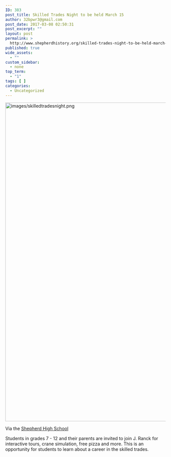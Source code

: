 ```yaml
---
ID: 383
post_title: Skilled Trades Night to be held March 15
author: 32bpwr3@gmail.com
post_date: 2017-03-08 02:50:31
post_excerpt: ""
layout: post
permalink: >
  http://www.shepherdhistory.org/skilled-trades-night-to-be-held-march-15/
published: true
wide_assets:
  - ""
custom_sidebar:
  - none
top_term:
  - "1"
tags: [ ]
categories:
  - Uncategorized
---
```

<img title="null" src="http://www.shepherdhistory.org/wp-content/uploads/2017/03/skilledtradesnight.png" alt="images/skilledtradesnight.png" width="654" height="1000" />

Via the <a href="https://www.facebook.com/shepherdmihs/?hcref=PAGESTIMELINE&amp;fref=nf">Shepherd High School</a>

Students in grades 7 - 12 and their parents are invited to join J. Ranck for interactive tours, crane simulation, free pizza and more. This is an opportunity for students to learn about a career in the skilled trades.
